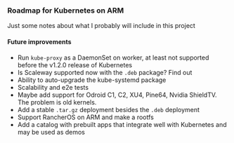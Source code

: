 ### Roadmap for Kubernetes on ARM

Just some notes about what I probably will include in this project

#### Future improvements
 - Run `kube-proxy` as a DaemonSet on worker, at least not supported before the v1.2.0 release of Kubernetes
 - Is Scaleway supported now with the `.deb` package? Find out
 - Ability to auto-upgrade the kube-systemd package
 - Scalability and e2e tests
 - Maybe add support for Odroid C1, C2, XU4, Pine64, Nvidia ShieldTV. The problem is old kernels.
 - Add a stable `.tar.gz` deployment besides the `.deb` deployment
 - Support RancherOS on ARM and make a rootfs
 - Add a catalog with prebuilt apps that integrate well with Kubernetes and may be used as demos
